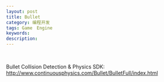 ```yaml
---
layout: post
title: Bullet
category: 编程开发
tags: Game　Engine
keywords: 
description: 
---
```


 

Bullet Collision Detection & Physics SDK:\
 <http://www.continuousphysics.com/Bullet/BulletFull/index.html>

 

 






